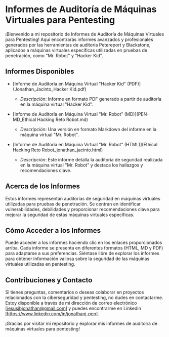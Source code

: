 # Informes de Auditoría de Máquinas Virtuales para Pentesting

¡Bienvenido a mi repositorio de Informes de Auditoría de Máquinas Virtuales para Pentesting! Aquí encontrarás informes avanzados y profesionales generados por las herramientas de auditoría Petereport y Blackstone, aplicados a máquinas virtuales específicas utilizadas en pruebas de penetración, como "Mr. Robot" y "Hacker Kid".

## Informes Disponibles

- [Informe de Auditoría en Máquina Virtual "Hacker Kid" (PDF)](Jonathan_Jacinto_Hacker Kid.pdf)
    - *Descripción*: Informe en formato PDF generado a partir de auditoría en la máquina virtual "Hacker Kid".

- [Informe de Auditoría en Máquina Virtual "Mr. Robot" (MD)](PEN-MD_Ethical Hacking Reto Robot.md)
    - *Descripción*: Una versión en formato Markdown del informe en la máquina virtual "Mr. Robot".

- [Informe de Auditoría en Máquina Virtual "Mr. Robot" (HTML)](Ethical Hacking Reto Robot_jonathan_jacinto.html)
    - *Descripción*: Este informe detalla la auditoría de seguridad realizada en la máquina virtual "Mr. Robot" y destaca los hallazgos y recomendaciones clave.



## Acerca de los Informes

Estos informes representan auditorías de seguridad en máquinas virtuales utilizadas para pruebas de penetración. Se centran en identificar vulnerabilidades, debilidades y proporcionar recomendaciones clave para mejorar la seguridad de estas máquinas virtuales específicas.

## Cómo Acceder a los Informes

Puede acceder a los informes haciendo clic en los enlaces proporcionados arriba. Cada informe se presenta en diferentes formatos (HTML, MD y PDF) para adaptarse a sus preferencias. Siéntase libre de explorar los informes para obtener información valiosa sobre la seguridad de las máquinas virtuales utilizadas en pentesting.

## Contribuciones y Contacto

Si tienes preguntas, comentarios o deseas colaborar en proyectos relacionados con la ciberseguridad y pentesting, no dudes en contactarme. Estoy disponible a través de mi dirección de correo electrónico [jesusjbjonathan@gmail.com] y puedes encontrarme en LinkedIn [https://www.linkedin.com/in/jonathanj-pen].

¡Gracias por visitar mi repositorio y explorar mis informes de auditoría de máquinas virtuales para pentesting!
